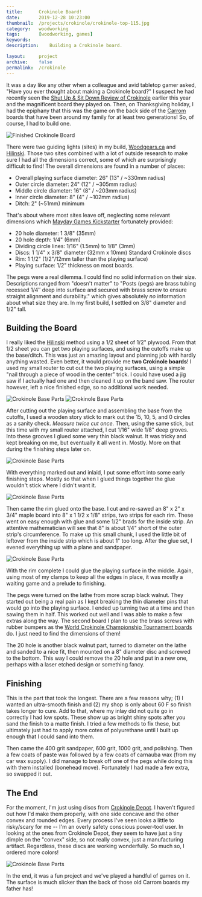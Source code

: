 ```yaml
---
title: 		Crokinole Board!
date: 		2019-12-28 10:23:00
thumbnail:	/projects/crokinole/crokinole-top-115.jpg
category:	woodworking
tags: 		[woodworking, games]
keywords:
description:    Building a Crokinole board.

layout:     project
archive:	false
permalink:  /crokinole
---
```

It was a day like any other when a colleague and avid tabletop gamer asked, "Have you ever thought about making a Crokinole board?" I suspect he had recently seen the [Shut Up & Sit Down Review of Crokinole](https://www.shutupandsitdown.com/videos/review-crokinole/) earlier this year and the magnificent board they played on. Then, on Thanksgiving holiday, I had the epiphany that this was the game on the back side of the [Carrom](https://carrom.com) boards that have been around my family for at least two generations! So, of course, I had to build one.

<!-- more -->

![Finished Crokinole Board]({{site.baseurl}}/assets/projects/crokinole/crokinole-complete.jpg)

There were two guiding lights (sites) in my build, [Woodgears.ca](https://www.woodgears.ca/crokinole/index.html) and [Hilinski](http://www.hilinski.net/woodgames/).  Those two sites combined with a lot of outside research to make sure I had all the dimensions correct, some of which are surprisingly difficult to find! The overall dimensions are found in a number of places:

* Overall playing surface diameter: 26" (13" / ~330mm radius)
* Outer circle diameter: 24" (12" / ~305mm radius)
* Middle circle diameter: 16" (8" / ~203mm radius)
* Inner circle diameter: 8" (4" / ~102mm radius)
* Ditch: 2" (~51mm) minimum

That's about where most sites leave off, neglecting some relevant dimensions which [Mayday Games Kickstarter](https://www.kickstarter.com/projects/maydaygames/2019-crokinole-board-2-4-player-maple-or-rosewood-season-2) fortunately provided:

* 20 hole diameter: 1 3/8" (35mm)
* 20 hole depth: 1/4" (6mm)
* Dividing circle lines: 1/16" (1.5mm) to 1/8" (3mm)
* Discs: 1 1/4" x 3/8" diameter (32mm x 10mm) Standard Crokinole discs
* Rim: 1 1/2" (1/2"/12mm taller than the playing surface)
* Playing surface: 1/2" thickness on most boards.

The pegs were a real dilemma. I could find no solid information on their size. Descriptions ranged from "doesn't matter" to "Posts (pegs) are brass tubing recessed 1/4″ deep into surface and secured with brass screw to ensure straight alignment and durability." which gives absolutely *no* information about what size they are. In my first build, I settled on 3/8" diameter and 1/2" tall.

## Building the Board

I really liked the [Hilinski](http://www.hilinski.net/woodgames/) method using a 1/2 sheet of 1/2" plywood. From that 1/2 sheet you can get two playing surfaces, and using the cutoffs make up the base/ditch. This was just an amazing layout and planning job with hardly anything wasted. Even better, it would provide me **two Crokinole boards**! I used my small router to cut out the two playing surfaces, using a simple "nail through a piece of wood in the center" trick. I could have used a jig saw if I actually had one and then cleaned it up on the band saw. The router however, left a nice finished edge, so no additional work needed.

![Crokinole Base Parts]({{site.baseurl}}/assetsprojects/crokinole/crokinole-base.jpg)
![Crokinole Base Parts]({{site.baseurl}}/assets/projects/crokinole/crokinole-top-on-base.jpg)

After cutting out the playing surface and assembling the base from the cutoffs, I used a wooden story stick to mark out the 15, 10, 5, and 0 circles as a sanity check. *Measure twice cut once.* Then, using the same stick, but this time with my small router attached, I cut 1/16" wide 1/8" deep groves. Into these grooves I glued some very thin black walnut. It was tricky and kept breaking on me, but eventually it all went in. Mostly. More on that during the finishing steps later on.

![Crokinole Base Parts]({{site.baseurl}}/assets/projects/crokinole/crokinole-marking-out.jpg)

With everything marked out and inlaid, I put some effort into some early finishing steps. Mostly so that when I glued things together the glue wouldn't stick where I didn't want it.

![Crokinole Base Parts]({{site.baseurl}}/assets/projects/crokinole/crokinole-major-parts.jpg)

Then came the rim glued onto the base. I cut and re-sawed an 8" x 2" x 3/4" maple board into 8" x 1 1/2 x 1/8" strips, two strips for each rim. These went on easy enough with glue and some 1/2" brads for the inside strip. An attentive mathematician will see that 8" is about 1/4" short of the outer strip's circumference. To make up this small chunk, I used the little bit of leftover from the inside strip which is about 1" too long. After the glue set, I evened everything up with a plane and sandpaper.

![Crokinole Base Parts]({{site.baseurl}}/assets/projects/crokinole/crokinole-rim.jpg)

With the rim complete I could glue the playing surface in the middle. Again, using most of my clamps to keep all the edges in place, it was mostly a waiting game and a prelude to finishing.

The pegs were turned on the lathe from more scrap black walnut. They started out being a real pain as I kept breaking the thin diameter pins that would go into the playing surface. I ended up turning two at a time and then sawing them in half. This worked out well and I was able to make a few extras along the way. The second board I plan to use the brass screws with rubber bumpers as the [World Crokinole Championship Tournament boards](https://crokinole.ca/products/tournament-board) do. I just need to find the dimensions of them!

The 20 hole is another black walnut part, turned to diameter on the lathe and sanded to a nice fit, then mounted on a 8" diameter disc and screwed to the bottom. This way I could remove the 20 hole and put in a new one, perhaps with a laser etched design or something fancy.

## Finishing

This is the part that took the longest. There are a few reasons why; (1) I wanted an ultra-smooth finish and (2) my shop is only about 60 F so finish takes longer to cure. Add to that, where my inlay did not quite go in correctly I had low spots. These show up as bright shiny spots after you sand the finish to a matte finish. I tried a few methods to fix these, but ultimately just had to apply more cotes of polyurethane until I built up enough that I could sand into them.

Then came the 400 grit sandpaper, 600 grit, 1000 grit, and polishing. Then a few coats of paste wax followed by a few coats of carnauba wax (from my car wax supply). I did manage to break off one of the pegs while doing this with them installed (bonehead move). Fortunately I had made a few extra, so swapped it out.

## The End

For the moment, I'm just using discs from [Crokinole Depot](http://www.crokinoledepot.com). I haven't figured out how I'd make them properly, with one side concave and the other convex and rounded edges. Every process I've seen looks a little to risky/scary for me -- I'm an overly safety conscious power-tool user. In looking at the ones from Crokinole Depot, they seem to have just a tiny dimple on the "convex" side, so not really convex, just a manufacturing artifact. Regardless, these discs are working wonderfully. So much so, I ordered more colors!

![Crokinole Base Parts]({{site.baseurl}}/assets/projects/crokinole/crokinole-complete.jpg)

In the end, it was a fun project and we've played a handful of games on it. The surface is much slicker than the back of those old Carrom boards my father has!

